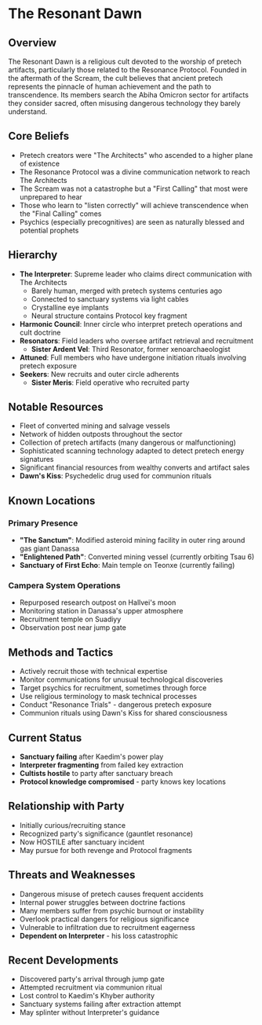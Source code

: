# The Resonant Dawn

## Overview
The Resonant Dawn is a religious cult devoted to the worship of pretech artifacts, particularly those related to the Resonance Protocol. Founded in the aftermath of the Scream, the cult believes that ancient pretech represents the pinnacle of human achievement and the path to transcendence. Its members search the Abiha Omicron sector for artifacts they consider sacred, often misusing dangerous technology they barely understand.

## Core Beliefs
- Pretech creators were "The Architects" who ascended to a higher plane of existence
- The Resonance Protocol was a divine communication network to reach The Architects
- The Scream was not a catastrophe but a "First Calling" that most were unprepared to hear
- Those who learn to "listen correctly" will achieve transcendence when the "Final Calling" comes
- Psychics (especially precognitives) are seen as naturally blessed and potential prophets

## Hierarchy
- **The Interpreter**: Supreme leader who claims direct communication with The Architects
  - Barely human, merged with pretech systems centuries ago
  - Connected to sanctuary systems via light cables
  - Crystalline eye implants
  - Neural structure contains Protocol key fragment
- **Harmonic Council**: Inner circle who interpret pretech operations and cult doctrine
- **Resonators**: Field leaders who oversee artifact retrieval and recruitment
  - **Sister Ardent Vel**: Third Resonator, former xenoarchaeologist
- **Attuned**: Full members who have undergone initiation rituals involving pretech exposure
- **Seekers**: New recruits and outer circle adherents
  - **Sister Meris**: Field operative who recruited party

## Notable Resources
- Fleet of converted mining and salvage vessels
- Network of hidden outposts throughout the sector
- Collection of pretech artifacts (many dangerous or malfunctioning)
- Sophisticated scanning technology adapted to detect pretech energy signatures
- Significant financial resources from wealthy converts and artifact sales
- **Dawn's Kiss**: Psychedelic drug used for communion rituals

## Known Locations

### Primary Presence
- **"The Sanctum"**: Modified asteroid mining facility in outer ring around gas giant Danassa
- **"Enlightened Path"**: Converted mining vessel (currently orbiting Tsau 6)
- **Sanctuary of First Echo**: Main temple on Teonxe (currently failing)

### Campera System Operations
- Repurposed research outpost on Hallvei's moon
- Monitoring station in Danassa's upper atmosphere
- Recruitment temple on Suadiyy
- Observation post near jump gate

## Methods and Tactics
- Actively recruit those with technical expertise
- Monitor communications for unusual technological discoveries
- Target psychics for recruitment, sometimes through force
- Use religious terminology to mask technical processes
- Conduct "Resonance Trials" - dangerous pretech exposure
- Communion rituals using Dawn's Kiss for shared consciousness

## Current Status
- **Sanctuary failing** after Kaedim's power play
- **Interpreter fragmenting** from failed key extraction
- **Cultists hostile** to party after sanctuary breach
- **Protocol knowledge compromised** - party knows key locations

## Relationship with Party
- Initially curious/recruiting stance
- Recognized party's significance (gauntlet resonance)
- Now HOSTILE after sanctuary incident
- May pursue for both revenge and Protocol fragments

## Threats and Weaknesses
- Dangerous misuse of pretech causes frequent accidents
- Internal power struggles between doctrine factions
- Many members suffer from psychic burnout or instability
- Overlook practical dangers for religious significance
- Vulnerable to infiltration due to recruitment eagerness
- **Dependent on Interpreter** - his loss catastrophic

## Recent Developments
- Discovered party's arrival through jump gate
- Attempted recruitment via communion ritual
- Lost control to Kaedim's Khyber authority
- Sanctuary systems failing after extraction attempt
- May splinter without Interpreter's guidance